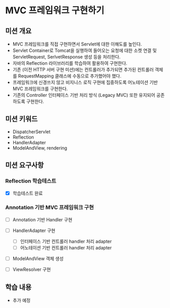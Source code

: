# MVC 프레임워크 구현하기

## 미션 개요 
- MVC 프레임워크를 직접 구현하면서 Servlet에 대한 이해도를 높인다. 
- Servlet Container로 Tomcat을 실행하여 들어오는 요청에 대한 소켓 연결 및 ServletRequest, SerlvetResponse 생성 등을 처리한다. 
- 자바의 Reflection 라이브러리를 학습하여 활용하여 구현한다. 
- 기존 (이전 HTTP 서버 구현 미션)에는 컨트롤러가 추가되면 추가된 컨트롤러 객체를 RequestMapping 클래스에 수동으로 추가했어야 했다. 
- 프레임워크에 신경쓰지 않고 비지니스 로직 구현에 집중하도록 어노테이션 기반 MVC 프레임워크를 구현한다. 
- 기존의 Controller 인터페이스 기반 처리 방식 (Legacy MVC) 또한 유지되어 공존하도록 구현한다.

## 미션 키워드
- DispatcherServlet
- Reflection
- HandlerAdapter
- ModelAndView, rendering

## 미션 요구사항 
### Reflection 학습테스트
- [x] 학습테스트 완료

### Annotation 기반 MVC 프레임워크 구현 
- [ ] Annotation 기반 Handler 구현

- [ ] HandlerAdapter 구현 
    - [ ] 인터페이스 기반 컨트롤러 handler 처리 adapter
    - [ ] 어노테이션 기반 컨트롤러 handler 처리 adapter

- [ ] ModelAndView 객체 생성

- [ ] ViewResolver 구현

## 학습 내용 
- 추가 예정 

